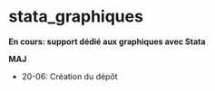 # stata_graphiques

**En cours: support dédié aux graphiques avec Stata**   

**MAJ**

* 20-06: Création du dépôt
